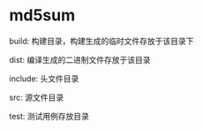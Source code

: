 # md5sum

build: 构建目录，构建生成的临时文件存放于该目录下

dist: 编译生成的二进制文件存放于该目录

include: 头文件目录

src: 源文件目录

test: 测试用例存放目录


